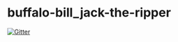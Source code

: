 # buffalo-bill_jack-the-ripper

[![Gitter](https://badges.gitter.im/Join%20Chat.svg)](https://gitter.im/dmc2015/buffalo-bill_jack-the-ripper?utm_source=badge&utm_medium=badge&utm_campaign=pr-badge&utm_content=badge)